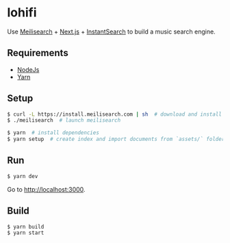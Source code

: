 # lohifi

Use [Meilisearch](https://github.com/meilisearch/meilisearch) + [Next.js](https://github.com/vercel/next.js/) + [InstantSearch](https://github.com/algolia/instantsearch.js) to build a music search engine.



## Requirements

+ [NodeJs](https://nodejs.org/en/)
+ [Yarn](https://yarnpkg.com/getting-started/install)

## Setup

```bash
$ curl -L https://install.meilisearch.com | sh  # download and install meilisearch https://docs.meilisearch.com/learn/getting_started/quick_start.html#setup-and-installation
$ ./meilisearch  # launch meilisearch
```

```bash
$ yarn  # install dependencies
$ yarn setup  # create index and import documents from `assets/` folder into meilisearch
```

## Run

```bash
$ yarn dev
```

Go to [http://localhost:3000]( http://localhost:3000).

## Build

```bash
$ yarn build
$ yarn start
```

